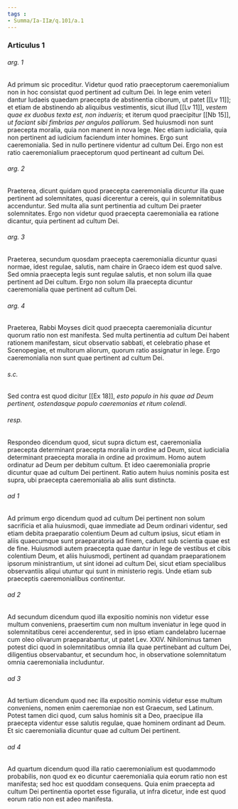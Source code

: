 ```yaml
---
tags : 
- Summa/Ia-IIæ/q.101/a.1
---
```


### Articulus 1

###### arg. 1
Ad primum sic proceditur. Videtur quod ratio praeceptorum caeremonialium non in hoc consistat quod pertinent ad cultum Dei. In lege enim veteri dantur Iudaeis quaedam praecepta de abstinentia ciborum, ut patet [[Lv 11]]; et etiam de abstinendo ab aliquibus vestimentis, sicut illud [[Lv 11]], *vestem quae ex duobus texta est, non indueris*; et iterum quod praecipitur [[Nb 15]], *ut faciant sibi fimbrias per angulos palliorum*. Sed huiusmodi non sunt praecepta moralia, quia non manent in nova lege. Nec etiam iudicialia, quia non pertinent ad iudicium faciendum inter homines. Ergo sunt caeremonialia. Sed in nullo pertinere videntur ad cultum Dei. Ergo non est ratio caeremonialium praeceptorum quod pertineant ad cultum Dei.

###### arg. 2
Praeterea, dicunt quidam quod praecepta caeremonialia dicuntur illa quae pertinent ad solemnitates, quasi dicerentur a cereis, qui in solemnitatibus accenduntur. Sed multa alia sunt pertinentia ad cultum Dei praeter solemnitates. Ergo non videtur quod praecepta caeremonialia ea ratione dicantur, quia pertinent ad cultum Dei.

###### arg. 3
Praeterea, secundum quosdam praecepta caeremonialia dicuntur quasi normae, idest regulae, salutis, nam chaire in Graeco idem est quod salve. Sed omnia praecepta legis sunt regulae salutis, et non solum illa quae pertinent ad Dei cultum. Ergo non solum illa praecepta dicuntur caeremonialia quae pertinent ad cultum Dei.

###### arg. 4
Praeterea, Rabbi Moyses dicit quod praecepta caeremonialia dicuntur quorum ratio non est manifesta. Sed multa pertinentia ad cultum Dei habent rationem manifestam, sicut observatio sabbati, et celebratio phase et Scenopegiae, et multorum aliorum, quorum ratio assignatur in lege. Ergo caeremonialia non sunt quae pertinent ad cultum Dei.

###### s.c.
Sed contra est quod dicitur [[Ex 18]], *esto populo in his quae ad Deum pertinent, ostendasque populo caeremonias et ritum colendi*.

###### resp.
Respondeo dicendum quod, sicut supra dictum est, caeremonialia praecepta determinant praecepta moralia in ordine ad Deum, sicut iudicialia determinant praecepta moralia in ordine ad proximum. Homo autem ordinatur ad Deum per debitum cultum. Et ideo caeremonialia proprie dicuntur quae ad cultum Dei pertinent. Ratio autem huius nominis posita est supra, ubi praecepta caeremonialia ab aliis sunt distincta.

###### ad 1
Ad primum ergo dicendum quod ad cultum Dei pertinent non solum sacrificia et alia huiusmodi, quae immediate ad Deum ordinari videntur, sed etiam debita praeparatio colentium Deum ad cultum ipsius, sicut etiam in aliis quaecumque sunt praeparatoria ad finem, cadunt sub scientia quae est de fine. Huiusmodi autem praecepta quae dantur in lege de vestibus et cibis colentium Deum, et aliis huiusmodi, pertinent ad quandam praeparationem ipsorum ministrantium, ut sint idonei ad cultum Dei, sicut etiam specialibus observantiis aliqui utuntur qui sunt in ministerio regis. Unde etiam sub praeceptis caeremonialibus continentur.

###### ad 2
Ad secundum dicendum quod illa expositio nominis non videtur esse multum conveniens, praesertim cum non multum inveniatur in lege quod in solemnitatibus cerei accenderentur, sed in ipso etiam candelabro lucernae cum oleo olivarum praeparabantur, ut patet Lev. XXIV. Nihilominus tamen potest dici quod in solemnitatibus omnia illa quae pertinebant ad cultum Dei, diligentius observabantur, et secundum hoc, in observatione solemnitatum omnia caeremonialia includuntur.

###### ad 3
Ad tertium dicendum quod nec illa expositio nominis videtur esse multum conveniens, nomen enim caeremoniae non est Graecum, sed Latinum. Potest tamen dici quod, cum salus hominis sit a Deo, praecipue illa praecepta videntur esse salutis regulae, quae hominem ordinant ad Deum. Et sic caeremonialia dicuntur quae ad cultum Dei pertinent.

###### ad 4
Ad quartum dicendum quod illa ratio caeremonialium est quodammodo probabilis, non quod ex eo dicuntur caeremonialia quia eorum ratio non est manifesta; sed hoc est quoddam consequens. Quia enim praecepta ad cultum Dei pertinentia oportet esse figuralia, ut infra dicetur, inde est quod eorum ratio non est adeo manifesta.


